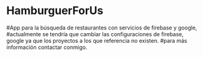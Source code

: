 # HamburguerForUs

#App para la búsqueda de restaurantes con servicios de firebase y google,
#actualmente se tendría que cambiar las configuraciones de firebase, google ya que los proyectos a los que referencia no existen.
#para más información contactar conmigo.
